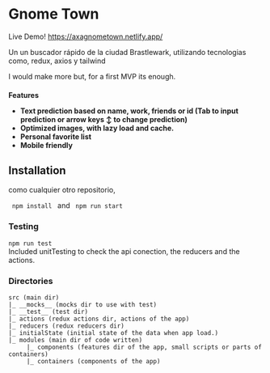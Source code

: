 <h1>Gnome Town</h1>
Live Demo! <a href="https://axagnometown.netlify.app/">https://axagnometown.netlify.app/</a>
<p>Un un buscador rápido de la ciudad Brastlewark, utilizando tecnologias como, redux, axios y tailwind</p>
<p>I would make more but, for a first MVP its enough.</p>
<h4>Features</4>
<ul>
<li>
Text prediction based on name, work, friends or id (Tab to input prediction or arrow keys ↕️ to change prediction)
</li>
<li>
Optimized images, with lazy load and cache. 
</li>
<li>
Personal favorite list
<li>
Mobile friendly
</li>
</ul>
<h2>Installation</h2>
<p>como cualquier otro repositorio, </p>
<code> npm install </code> and <code> npm run start </code>
<h3>Testing</h3>
<p><code>npm run test </code>
<br>
Included unitTesting to check the api conection, the reducers and the actions.
</p>
<h3>Directories</h3>
 
```
src (main dir) 
|_ __mocks__ (mocks dir to use with test)
|_ __test__ (test dir)
|_ actions (redux actions dir, actions of the app)
|_ reducers (redux reducers dir)
|_ initialState (initial state of the data when app load.)
|_ modules (main dir of code written)
     |_ components (features dir of the app, small scripts or parts of containers)
     |_ containers (components of the app)
```
